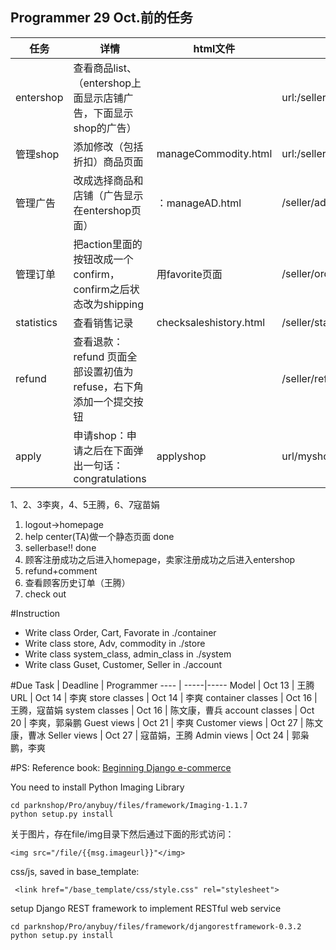 
## Programmer 29 Oct.前的任务

任务 | 详情 | html文件 | url | status
----|-----|----------|----- | ---
entershop|查看商品list、（entershop上面显示店铺广告，下面显示shop的广告）| |url:/seller/ | done
管理shop|添加修改（包括折扣）商品页面|manageCommodity.html| url:/seller/modify |
管理广告|改成选择商品和店铺（广告显示在entershop页面）|：manageAD.html |/seller/ad |
管理订单|把action里面的按钮改成一个confirm，confirm之后状态改为shipping |用favorite页面|/seller/order |
statistics|查看销售记录|checksaleshistory.html|/seller/statistics
refund|查看退款：refund 页面全部设置初值为refuse，右下角添加一个提交按钮 ||/seller/refund
apply|申请shop：申请之后在下面弹出一句话：congratulations|applyshop| url/myshop/applyshop

1、2、3李爽，4、5王腾，6、7寇苗娟

1. logout->homepage 
2. help center(TA)做一个静态页面 done
3. sellerbase!! done
4. 顾客注册成功之后进入homepage，卖家注册成功之后进入entershop
5. refund+comment
6. 查看顾客历史订单（王腾）
7. check out 

#Instruction
- Write class Order, Cart, Favorate in ./container
- Write class store, Adv, commodity in ./store
- Write class system_class, admin_class in ./system
- Write class Guset, Customer, Seller in ./account

#Due
Task	| Deadline | Programmer
----	| -----|-----
Model	| Oct 13 | 王腾
URL | Oct 14 | 李爽
store classes | Oct 14 | 李爽
container classes | Oct 16 | 王腾，寇苗娟
system classes | Oct 16 | 陈文康，曹兵
account classes | Oct 20 | 李爽，郭枭鹏
Guest views | Oct 21 | 李爽
Customer views | Oct 27 | 陈文康，曹冰
Seller views | Oct 27 | 寇苗娟，王腾
Admin views | Oct 24 | 郭枭鹏，李爽

#PS: 
Reference book: [Beginning Django e-commerce](http://pan.baidu.com/s/1mgDmHpY)

You need to install Python Imaging Library 

    cd parknshop/Pro/anybuy/files/framework/Imaging-1.1.7
    python setup.py install


关于图片，存在file/img目录下然后通过下面的形式访问：

    <img src="/file/{{msg.imageurl}}"</img>

css/js, saved in base_template:

     <link href="/base_template/css/style.css" rel="stylesheet">

setup Django REST framework to implement RESTful web service

    cd parknshop/Pro/anybuy/files/framework/djangorestframework-0.3.2
    python setup.py install 